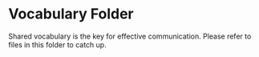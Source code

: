 # Vocabulary Folder
Shared vocabulary is the key for effective communication.
Please refer to files in this folder to catch up.
